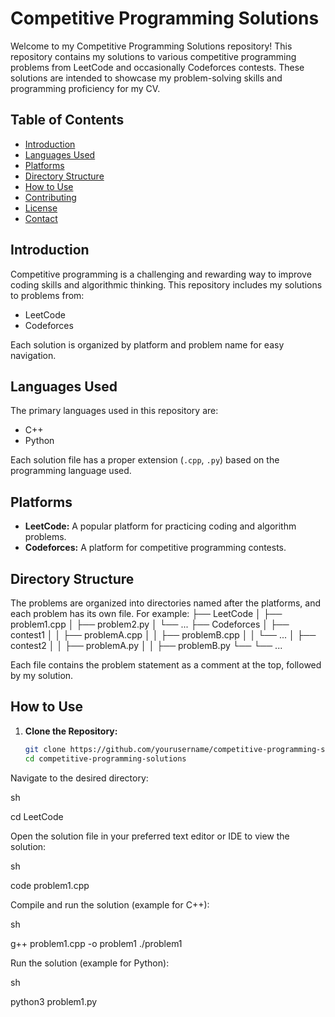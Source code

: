 # Competitive Programming Solutions

Welcome to my Competitive Programming Solutions repository! This repository contains my solutions to various competitive programming problems from LeetCode and occasionally Codeforces contests. These solutions are intended to showcase my problem-solving skills and programming proficiency for my CV.

## Table of Contents

- [Introduction](#introduction)
- [Languages Used](#languages-used)
- [Platforms](#platforms)
- [Directory Structure](#directory-structure)
- [How to Use](#how-to-use)
- [Contributing](#contributing)
- [License](#license)
- [Contact](#contact)

## Introduction

Competitive programming is a challenging and rewarding way to improve coding skills and algorithmic thinking. This repository includes my solutions to problems from:
- LeetCode
- Codeforces

Each solution is organized by platform and problem name for easy navigation.

## Languages Used

The primary languages used in this repository are:
- C++
- Python

Each solution file has a proper extension (`.cpp`, `.py`) based on the programming language used.

## Platforms

- **LeetCode:** A popular platform for practicing coding and algorithm problems.
- **Codeforces:** A platform for competitive programming contests.

## Directory Structure

The problems are organized into directories named after the platforms, and each problem has its own file. For example:
├── LeetCode
│ ├── problem1.cpp
│ ├── problem2.py
│ └── ...
├── Codeforces
│ ├── contest1
│ │ ├── problemA.cpp
│ │ ├── problemB.cpp
│ │ └── ...
│ ├── contest2
│ │ ├── problemA.py
│ │ ├── problemB.py
└── └── ...


Each file contains the problem statement as a comment at the top, followed by my solution.

## How to Use

1. **Clone the Repository:**
   ```sh
   git clone https://github.com/yourusername/competitive-programming-solutions.git
   cd competitive-programming-solutions
Navigate to the desired directory:

sh

cd LeetCode

Open the solution file in your preferred text editor or IDE to view the solution:

sh

code problem1.cpp

Compile and run the solution (example for C++):

sh

g++ problem1.cpp -o problem1
./problem1

Run the solution (example for Python):

sh

python3 problem1.py
